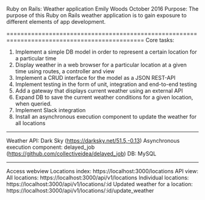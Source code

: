 Ruby on Rails: Weather application
Emily Woods October 2016
Purpose: The purpose of this Ruby on Rails weather application is to gain exposure to different elements of app development.

=============================================================================================
Core tasks:
1) Implement a simple DB model in order to represent a certain location for a particular time
2) Display weather in a web browser for a particular location at a given time using routes, a controller and view
3) Implement a CRUD interface for the model as a JSON REST-API
4) Implement testing in the form of unit, integration and end-to-end testing
5) Add a gateway that displays current weather using an external API
6) Expand DB to save the current weather conditions for a given location, when queried.
7) Implement Slack integration
8) Install an asynchronous execution component to update the weather for all locations

------------------------------------------------------------------------------------------

Weather API: Dark Sky (https://darksky.net/51.5,-0.13)
Asynchronous execution component: delayed_job (https://github.com/collectiveidea/delayed_job)
DB: MySQL

-------------------------------------------------------------------------------------------

Access webview
Locations index: https://localhost:3000/locations
API view:
All locations: https://localhost:3000/api/v1/locations
Individual locations: https://localhost:3000/api/v1/locations/:id
Updated weather for a location: https://localhost:3000/api/v1/locations/:id/update_weather
